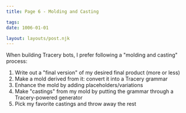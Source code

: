 ```yaml
---
title: Page 6 - Molding and Casting

tags:
date: 1006-01-01

layout: layouts/post.njk
---
```


When building Tracery bots, I prefer following a "molding and casting" process:

1. Write out a "final version" of my desired final product (more or less)
2. Make a mold derived from it: convert it into a Tracery grammar
3. Enhance the mold by adding placeholders/variations
4. Make "castings" from my mold by putting the grammar through a Tracery-powered generator
5. Pick my favorite castings and throw away the rest